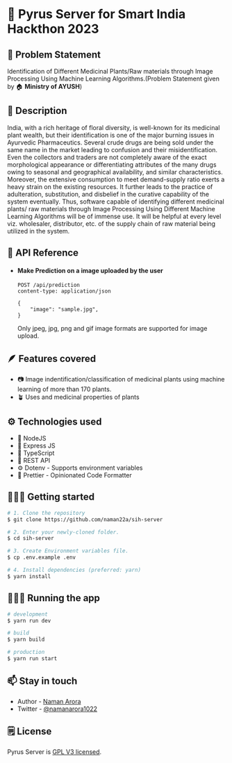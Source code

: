 # 🍎 Pyrus Server for Smart India Hackthon 2023

## 🤔 Problem Statement

Identification of Different Medicinal Plants/Raw materials through Image Processing Using Machine Learning Algorithms.(Problem Statement given by 🏠 **Ministry of AYUSH**)

## 💭 Description

India, with a rich heritage of floral diversity, is well-known for its medicinal plant wealth, but their identification is one of the major burning issues in Ayurvedic Pharmaceutics. Several crude drugs are being sold under the same name in the market leading to confusion and their misidentification. Even the collectors and traders are not completely aware of the exact morphological appearance or differentiating attributes of the many drugs owing to seasonal and geographical availability, and similar characteristics. Moreover, the extensive consumption to meet demand-supply ratio exerts a heavy strain on the existing resources. It further leads to the practice of adulteration, substitution, and disbelief in the curative capability of the system eventually. Thus, software capable of identifying different medicinal plants/ raw materials through Image Processing Using Different Machine Learning Algorithms will be of immense use. It will be helpful at every level viz. wholesaler, distributor, etc. of the supply chain of raw material being utilized in the system.

## 📕 API Reference

-   #### Make Prediction on a image uploaded by the user

    ```http
    POST /api/prediction
    content-type: application/json

    {
        "image": "sample.jpg",
    }
    ```

    Only jpeg, jpg, png and gif image formats are supported for image upload.

## 🪶 Features covered

-   📷 Image indentification/classification of medicinal plants using machine learning of more than 170 plants.
-   🪴 Uses and medicinal properties of plants

## ⚙️ Technologies used

-   📌 NodeJS
-   🚂 Express JS
-   🎉 TypeScript
-   🏡 REST API
-   ⚙️ Dotenv - Supports environment variables
-   🦋 Prettier - Opinionated Code Formatter

## 🚶🏻‍♂️ Getting started

```bash
# 1. Clone the repository
$ git clone https://github.com/naman22a/sih-server

# 2. Enter your newly-cloned folder.
$ cd sih-server

# 3. Create Environment variables file.
$ cp .env.example .env

# 4. Install dependencies (preferred: yarn)
$ yarn install
```

## 🏃🏻‍♂️ Running the app

```bash
# development
$ yarn run dev

# build
$ yarn build

# production
$ yarn run start
```

## 📫 Stay in touch

-   Author - [Naman Arora](https://namanarora.vercel.app)
-   Twitter - [@namanarora1022](https://twitter.com/namanarora1022)

## 🗒️ License

Pyrus Server is [GPL V3 licensed](LICENSE).
